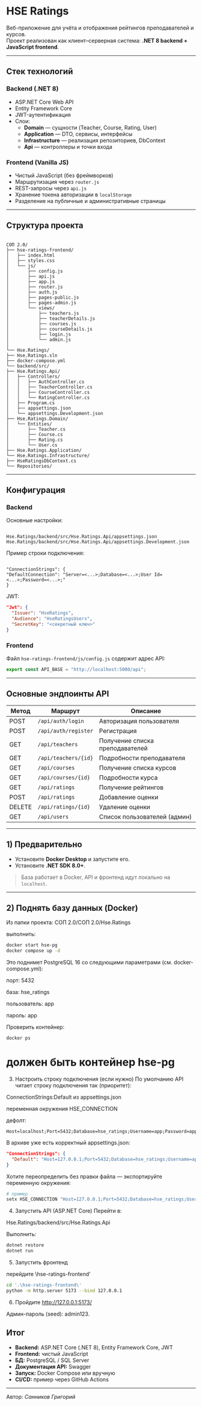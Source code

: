 # HSE Ratings

Веб-приложение для учёта и отображения рейтингов преподавателей и курсов.  
Проект реализован как клиент–серверная система: **.NET 8 backend + JavaScript frontend**.

---

## Стек технологий

### Backend (.NET 8)
- ASP.NET Core Web API  
- Entity Framework Core  
- JWT-аутентификация  
- Слои:
  - **Domain** — сущности (Teacher, Course, Rating, User)  
  - **Application** — DTO, сервисы, интерфейсы  
  - **Infrastructure** — реализация репозиториев, DbContext  
  - **Api** — контроллеры и точки входа

### Frontend (Vanilla JS)
- Чистый JavaScript (без фреймворков)
- Маршрутизация через `router.js`
- REST-запросы через `api.js`
- Хранение токена авторизации в `localStorage`
- Разделение на публичные и административные страницы

---

## Структура проекта

```

СОП 2.0/
├── hse-ratings-frontend/
│   ├── index.html
│   ├── styles.css
│   └── js/
│       ├── config.js
│       ├── api.js
│       ├── app.js
│       ├── router.js
│       ├── auth.js
│       ├── pages-public.js
│       ├── pages-admin.js
│       └── views/
│           ├── teachers.js
│           ├── teacherDetails.js
│           ├── courses.js
│           ├── courseDetails.js
│           ├── login.js
│           └── admin.js
│
└── Hse.Ratings/
├── Hse.Ratings.sln
├── docker-compose.yml
└── backend/src/
├── Hse.Ratings.Api/
│   ├── Controllers/
│   │   ├── AuthController.cs
│   │   ├── TeacherController.cs
│   │   ├── CourseController.cs
│   │   └── RatingController.cs
│   ├── Program.cs
│   ├── appsettings.json
│   └── appsettings.Development.json
├── Hse.Ratings.Domain/
│   └── Entities/
│       ├── Teacher.cs
│       ├── Course.cs
│       ├── Rating.cs
│       └── User.cs
├── Hse.Ratings.Application/
└── Hse.Ratings.Infrastructure/
├── HseRatingsDbContext.cs
└── Repositories/

```

---

## Конфигурация

### Backend
Основные настройки:
```

Hse.Ratings/backend/src/Hse.Ratings.Api/appsettings.json
Hse.Ratings/backend/src/Hse.Ratings.Api/appsettings.Development.json

```

Пример строки подключения:
```

"ConnectionStrings": {
"DefaultConnection": "Server=<...>;Database=<...>;User Id=<...>;Password=<...>;"
}

````

JWT:
```json
"Jwt": {
  "Issuer": "HseRatings",
  "Audience": "HseRatingsUsers",
  "SecretKey": "<секретный ключ>"
}
````

### Frontend

Файл `hse-ratings-frontend/js/config.js` содержит адрес API:

```js
export const API_BASE = "http://localhost:5000/api";
```

---


## Основные эндпоинты API

| Метод  | Маршрут              | Описание                        |
| ------ | -------------------- | ------------------------------- |
| POST   | `/api/auth/login`    | Авторизация пользователя        |
| POST   | `/api/auth/register` | Регистрация                     |
| GET    | `/api/teachers`      | Получение списка преподавателей |
| GET    | `/api/teachers/{id}` | Подробности преподавателя       |
| GET    | `/api/courses`       | Получение списка курсов         |
| GET    | `/api/courses/{id}`  | Подробности курса               |
| GET    | `/api/ratings`       | Получение рейтингов             |
| POST   | `/api/ratings`       | Добавление оценки               |
| DELETE | `/api/ratings/{id}`  | Удаление оценки                 |
| GET    | `/api/users`         | Список пользователей (админ)    |


---

## 1) Предварительно

- Установите **Docker Desktop** и запустите его.
- Установите **.NET SDK 8.0+**.

> База работает в Docker, API и фронтенд идут локально на `localhost`.

---

## 2) Поднять базу данных (Docker)

Из папки проекта:
СОП 2.0/СОП 2.0/Hse.Ratings

выполнить:
```bash
docker start hse-pg
docker compose up -d
```
Это поднимет PostgreSQL 16 со следующими параметрами (см. docker-compose.yml):

порт: 5432

база: hse_ratings

пользователь: app

пароль: app

Проверить контейнер:

```bash
docker ps
```
# должен быть контейнер hse-pg
3) Настроить строку подключения (если нужно)
По умолчанию API читает строку подключения так (приоритет):

ConnectionStrings:Default из appsettings.json

переменная окружения HSE_CONNECTION

дефолт:
```
Host=localhost;Port=5432;Database=hse_ratings;Username=app;Password=app
```

В архиве уже есть корректный appsettings.json:

```json
"ConnectionStrings": {
  "Default": "Host=127.0.0.1;Port=5432;Database=hse_ratings;Username=app;Password=app;Pooling=true"
}
```
Хотите переопределить без правки файла — экспортируйте переменную окружения:

```bash
# пример
setx HSE_CONNECTION "Host=127.0.0.1;Port=5432;Database=hse_ratings;Username=app;Password=app"
```
4) Запустить API (ASP.NET Core)
Перейти в:

Hse.Ratings/backend/src/Hse.Ratings.Api

Выполнить:

```bash
dotnet restore
dotnet run
```

5) Запустить фронтенд

перейдите \hse-ratings-frontend\'
```bash
cd '.\hse-ratings-frontend\'
python -m http.server 5173 --bind 127.0.0.1
```

6) Пройдите http://127.0.0.1:5173/

Админ-пароль (seed): admin123.


## Итог

* **Backend:** ASP.NET Core (.NET 8), Entity Framework Core, JWT
* **Frontend:** чистый JavaScript
* **БД:** PostgreSQL / SQL Server
* **Документация API:** Swagger
* **Запуск:** Docker Compose или вручную
* **CI/CD:** пример через GitHub Actions

---

 Автор: *Санников Григорий*


